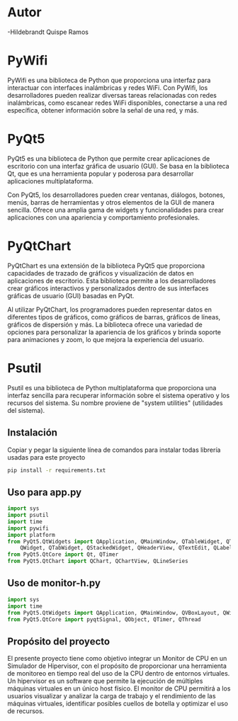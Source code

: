 # Autor
-Hildebrandt Quispe Ramos

# PyWifi 

PyWifi es una biblioteca de Python que proporciona una interfaz para interactuar con interfaces inalámbricas y redes WiFi. Con PyWifi, los desarrolladores pueden realizar diversas tareas relacionadas con redes inalámbricas, como escanear redes WiFi disponibles, conectarse a una red específica, obtener información sobre la señal de una red, y más.

# PyQt5

PyQt5 es una biblioteca de Python que permite crear aplicaciones de escritorio con una interfaz gráfica de usuario (GUI). Se basa en la biblioteca Qt, que es una herramienta popular y poderosa para desarrollar aplicaciones multiplataforma.

Con PyQt5, los desarrolladores pueden crear ventanas, diálogos, botones, menús, barras de herramientas y otros elementos de la GUI de manera sencilla. Ofrece una amplia gama de widgets y funcionalidades para crear aplicaciones con una apariencia y comportamiento profesionales.

# PyQtChart

PyQtChart es una extensión de la biblioteca PyQt5 que proporciona capacidades de trazado de gráficos y visualización de datos en aplicaciones de escritorio. Esta biblioteca permite a los desarrolladores crear gráficos interactivos y personalizados dentro de sus interfaces gráficas de usuario (GUI) basadas en PyQt.

Al utilizar PyQtChart, los programadores pueden representar datos en diferentes tipos de gráficos, como gráficos de barras, gráficos de líneas, gráficos de dispersión y más. La biblioteca ofrece una variedad de opciones para personalizar la apariencia de los gráficos y brinda soporte para animaciones y zoom, lo que mejora la experiencia del usuario.

# Psutil

Psutil es una biblioteca de Python multiplataforma que proporciona una interfaz sencilla para recuperar información sobre el sistema operativo y los recursos del sistema. Su nombre proviene de "system utilities" (utilidades del sistema).

## Instalación

Copiar y pegar la siguiente línea de comandos para instalar todas librería usadas para este proyecto

```bash
pip install -r requirements.txt
```

## Uso para app.py

```python
import sys
import psutil
import time
import pywifi
import platform
from PyQt5.QtWidgets import QApplication, QMainWindow, QTableWidget, QTableWidgetItem, QVBoxLayout, \
    QWidget, QTabWidget, QStackedWidget, QHeaderView, QTextEdit, QLabel, QProgressBar
from PyQt5.QtCore import Qt, QTimer
from PyQt5.QtChart import QChart, QChartView, QLineSeries
```

## Uso de monitor-h.py

```python
import sys
import time
from PyQt5.QtWidgets import QApplication, QMainWindow, QVBoxLayout, QWidget, QPushButton, QLineEdit, QLabel, QComboBox, QTextEdit, QTabWidget
from PyQt5.QtCore import pyqtSignal, QObject, QTimer, QThread
```

## Propósito del proyecto

El presente proyecto tiene como objetivo integrar un Monitor de CPU en un Simulador de Hipervisor, con el propósito de proporcionar una herramienta de monitoreo en tiempo real del uso de la CPU dentro de entornos virtuales. Un hipervisor es un software que permite la ejecución de múltiples máquinas virtuales en un único host físico. El monitor de CPU permitirá a los usuarios visualizar y analizar la carga de trabajo y el rendimiento de las máquinas virtuales, identificar posibles cuellos de botella y optimizar el uso de recursos.
